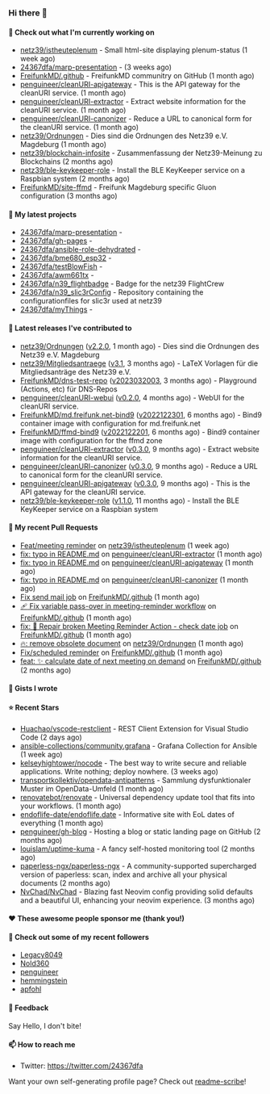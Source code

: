 ### Hi there 👋

#### 👷 Check out what I'm currently working on

- [netz39/istheuteplenum](https://github.com/netz39/istheuteplenum) - Small html-site displaying plenum-status (1 week ago)
- [24367dfa/marp-presentation](https://github.com/24367dfa/marp-presentation) -  (3 weeks ago)
- [FreifunkMD/.github](https://github.com/FreifunkMD/.github) - FreifunkMD communitry on GitHub (1 month ago)
- [penguineer/cleanURI-apigateway](https://github.com/penguineer/cleanURI-apigateway) - This is the API gateway for the cleanURI service. (1 month ago)
- [penguineer/cleanURI-extractor](https://github.com/penguineer/cleanURI-extractor) - Extract website information for the cleanURI service. (1 month ago)
- [penguineer/cleanURI-canonizer](https://github.com/penguineer/cleanURI-canonizer) - Reduce a URL to canonical form for the cleanURI service. (1 month ago)
- [netz39/Ordnungen](https://github.com/netz39/Ordnungen) - Dies sind die Ordnungen des Netz39 e.V. Magdeburg (1 month ago)
- [netz39/blockchain-infosite](https://github.com/netz39/blockchain-infosite) - Zusammenfassung der Netz39-Meinung zu Blockchains (2 months ago)
- [netz39/ble-keykeeper-role](https://github.com/netz39/ble-keykeeper-role) - Install the BLE KeyKeeper service on a Raspbian system (2 months ago)
- [FreifunkMD/site-ffmd](https://github.com/FreifunkMD/site-ffmd) - Freifunk Magdeburg specific Gluon configuration (3 months ago)

#### 🌱 My latest projects

- [24367dfa/marp-presentation](https://github.com/24367dfa/marp-presentation) - 
- [24367dfa/gh-pages](https://github.com/24367dfa/gh-pages) - 
- [24367dfa/ansible-role-dehydrated](https://github.com/24367dfa/ansible-role-dehydrated) - 
- [24367dfa/bme680_esp32](https://github.com/24367dfa/bme680_esp32) - 
- [24367dfa/testBlowFish](https://github.com/24367dfa/testBlowFish) - 
- [24367dfa/awm661tx](https://github.com/24367dfa/awm661tx) - 
- [24367dfa/n39_flightbadge](https://github.com/24367dfa/n39_flightbadge) - Badge for the netz39 FlightCrew
- [24367dfa/n39_slic3rConfig](https://github.com/24367dfa/n39_slic3rConfig) - Repository containing the configurationfiles for slic3r used at netz39
- [24367dfa/myThings](https://github.com/24367dfa/myThings) - 

#### 🔭 Latest releases I've contributed to

- [netz39/Ordnungen](https://github.com/netz39/Ordnungen) ([v2.2.0](https://github.com/netz39/Ordnungen/releases/tag/v2.2.0), 1 month ago) - Dies sind die Ordnungen des Netz39 e.V. Magdeburg
- [netz39/Mitgliedsantraege](https://github.com/netz39/Mitgliedsantraege) ([v3.1](https://github.com/netz39/Mitgliedsantraege/releases/tag/v3.1), 3 months ago) - LaTeX Vorlagen für die Mitgliedsanträge des Netz39 e.V.
- [FreifunkMD/dns-test-repo](https://github.com/FreifunkMD/dns-test-repo) ([v2023032003](https://github.com/FreifunkMD/dns-test-repo/releases/tag/v2023032003), 3 months ago) - Playground (Actions, etc) für DNS-Repos
- [penguineer/cleanURI-webui](https://github.com/penguineer/cleanURI-webui) ([v0.2.0](https://github.com/penguineer/cleanURI-webui/releases/tag/v0.2.0), 4 months ago) - WebUI for the cleanURI service.
- [FreifunkMD/md.freifunk.net-bind9](https://github.com/FreifunkMD/md.freifunk.net-bind9) ([v2022122301](https://github.com/FreifunkMD/md.freifunk.net-bind9/releases/tag/v2022122301), 6 months ago) - Bind9 container image with configuration for md.freifunk.net
- [FreifunkMD/ffmd-bind9](https://github.com/FreifunkMD/ffmd-bind9) ([v2022122201](https://github.com/FreifunkMD/ffmd-bind9/releases/tag/v2022122201), 6 months ago) - Bind9 container image with configuration for the ffmd zone
- [penguineer/cleanURI-extractor](https://github.com/penguineer/cleanURI-extractor) ([v0.3.0](https://github.com/penguineer/cleanURI-extractor/releases/tag/v0.3.0), 9 months ago) - Extract website information for the cleanURI service.
- [penguineer/cleanURI-canonizer](https://github.com/penguineer/cleanURI-canonizer) ([v0.3.0](https://github.com/penguineer/cleanURI-canonizer/releases/tag/v0.3.0), 9 months ago) - Reduce a URL to canonical form for the cleanURI service.
- [penguineer/cleanURI-apigateway](https://github.com/penguineer/cleanURI-apigateway) ([v0.3.0](https://github.com/penguineer/cleanURI-apigateway/releases/tag/v0.3.0), 9 months ago) - This is the API gateway for the cleanURI service.
- [netz39/ble-keykeeper-role](https://github.com/netz39/ble-keykeeper-role) ([v1.1.0](https://github.com/netz39/ble-keykeeper-role/releases/tag/v1.1.0), 11 months ago) - Install the BLE KeyKeeper service on a Raspbian system

#### 🔨 My recent Pull Requests

- [Feat/meeting reminder](https://github.com/netz39/istheuteplenum/pull/7) on [netz39/istheuteplenum](https://github.com/netz39/istheuteplenum) (1 week ago)
- [fix: typo in README.md](https://github.com/penguineer/cleanURI-extractor/pull/15) on [penguineer/cleanURI-extractor](https://github.com/penguineer/cleanURI-extractor) (1 month ago)
- [fix: typo in README.md](https://github.com/penguineer/cleanURI-apigateway/pull/20) on [penguineer/cleanURI-apigateway](https://github.com/penguineer/cleanURI-apigateway) (1 month ago)
- [fix: typo in README.md](https://github.com/penguineer/cleanURI-canonizer/pull/15) on [penguineer/cleanURI-canonizer](https://github.com/penguineer/cleanURI-canonizer) (1 month ago)
- [Fix send mail job](https://github.com/FreifunkMD/.github/pull/39) on [FreifunkMD/.github](https://github.com/FreifunkMD/.github) (1 month ago)
- [:adhesive_bandage:  Fix variable pass-over in meeting-reminder workflow](https://github.com/FreifunkMD/.github/pull/38) on [FreifunkMD/.github](https://github.com/FreifunkMD/.github) (1 month ago)
- [fix: 💚 Repair broken Meeting Reminder Action - check date job](https://github.com/FreifunkMD/.github/pull/37) on [FreifunkMD/.github](https://github.com/FreifunkMD/.github) (1 month ago)
- [🔥: remove obsolete document](https://github.com/netz39/Ordnungen/pull/9) on [netz39/Ordnungen](https://github.com/netz39/Ordnungen) (1 month ago)
- [Fix/scheduled reminder](https://github.com/FreifunkMD/.github/pull/35) on [FreifunkMD/.github](https://github.com/FreifunkMD/.github) (1 month ago)
- [feat: ✨ calculate date of next meeting on demand](https://github.com/FreifunkMD/.github/pull/34) on [FreifunkMD/.github](https://github.com/FreifunkMD/.github) (2 months ago)

#### 📓 Gists I wrote


#### ⭐ Recent Stars

- [Huachao/vscode-restclient](https://github.com/Huachao/vscode-restclient) - REST Client Extension for Visual Studio Code (2 days ago)
- [ansible-collections/community.grafana](https://github.com/ansible-collections/community.grafana) - Grafana Collection for Ansible (1 week ago)
- [kelseyhightower/nocode](https://github.com/kelseyhightower/nocode) - The best way to write secure and reliable applications. Write nothing; deploy nowhere. (3 weeks ago)
- [transportkollektiv/opendata-antipatterns](https://github.com/transportkollektiv/opendata-antipatterns) - Sammlung dysfunktionaler Muster im OpenData-Umfeld (1 month ago)
- [renovatebot/renovate](https://github.com/renovatebot/renovate) - Universal dependency update tool that fits into your workflows. (1 month ago)
- [endoflife-date/endoflife.date](https://github.com/endoflife-date/endoflife.date) - Informative site with EoL dates of everything (1 month ago)
- [penguineer/gh-blog](https://github.com/penguineer/gh-blog) - Hosting a blog or static landing page on GitHub (2 months ago)
- [louislam/uptime-kuma](https://github.com/louislam/uptime-kuma) - A fancy self-hosted monitoring tool (2 months ago)
- [paperless-ngx/paperless-ngx](https://github.com/paperless-ngx/paperless-ngx) - A community-supported supercharged version of paperless: scan, index and archive all your physical documents (2 months ago)
- [NvChad/NvChad](https://github.com/NvChad/NvChad) - Blazing fast Neovim config providing solid defaults and a beautiful UI, enhancing your neovim experience. (3 months ago)

#### ❤️ These awesome people sponsor me (thank you!)


#### 👯 Check out some of my recent followers

- [Legacy8049](https://github.com/Legacy8049)
- [Nold360](https://github.com/Nold360)
- [penguineer](https://github.com/penguineer)
- [hemmingstein](https://github.com/hemmingstein)
- [apfohl](https://github.com/apfohl)

#### 💬 Feedback

Say Hello, I don't bite!

#### 📫 How to reach me

- Twitter: https://twitter.com/24367dfa

Want your own self-generating profile page? Check out [readme-scribe](https://github.com/muesli/readme-scribe)!